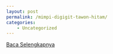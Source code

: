 ```yaml
---
layout: post
permalink: /mimpi-digigit-tawon-hitam/
categories:
    - Uncategorized
---
```


[Baca Selengkapnya](/10)